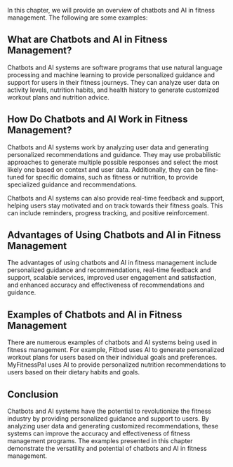
In this chapter, we will provide an overview of chatbots and AI in fitness management. The following are some examples:

What are Chatbots and AI in Fitness Management?
-----------------------------------------------

Chatbots and AI systems are software programs that use natural language processing and machine learning to provide personalized guidance and support for users in their fitness journeys. They can analyze user data on activity levels, nutrition habits, and health history to generate customized workout plans and nutrition advice.

How Do Chatbots and AI Work in Fitness Management?
--------------------------------------------------

Chatbots and AI systems work by analyzing user data and generating personalized recommendations and guidance. They may use probabilistic approaches to generate multiple possible responses and select the most likely one based on context and user data. Additionally, they can be fine-tuned for specific domains, such as fitness or nutrition, to provide specialized guidance and recommendations.

Chatbots and AI systems can also provide real-time feedback and support, helping users stay motivated and on track towards their fitness goals. This can include reminders, progress tracking, and positive reinforcement.

Advantages of Using Chatbots and AI in Fitness Management
---------------------------------------------------------

The advantages of using chatbots and AI in fitness management include personalized guidance and recommendations, real-time feedback and support, scalable services, improved user engagement and satisfaction, and enhanced accuracy and effectiveness of recommendations and guidance.

Examples of Chatbots and AI in Fitness Management
-------------------------------------------------

There are numerous examples of chatbots and AI systems being used in fitness management. For example, Fitbod uses AI to generate personalized workout plans for users based on their individual goals and preferences. MyFitnessPal uses AI to provide personalized nutrition recommendations to users based on their dietary habits and goals.

Conclusion
----------

Chatbots and AI systems have the potential to revolutionize the fitness industry by providing personalized guidance and support to users. By analyzing user data and generating customized recommendations, these systems can improve the accuracy and effectiveness of fitness management programs. The examples presented in this chapter demonstrate the versatility and potential of chatbots and AI in fitness management.
